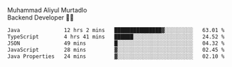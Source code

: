 Muhammad Aliyul Murtadlo
<br>
Backend Developer 👨‍💻
<br>
<!--START_SECTION:waka-->

```txt
Java              12 hrs 2 mins   ███████████████▓░░░░░░░░░   63.01 %
TypeScript        4 hrs 41 mins   ██████░░░░░░░░░░░░░░░░░░░   24.52 %
JSON              49 mins         █░░░░░░░░░░░░░░░░░░░░░░░░   04.32 %
JavaScript        28 mins         ▓░░░░░░░░░░░░░░░░░░░░░░░░   02.45 %
Java Properties   24 mins         ▓░░░░░░░░░░░░░░░░░░░░░░░░   02.10 %
```

<!--END_SECTION:waka-->
